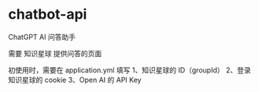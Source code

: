 # chatbot-api
ChatGPT AI 问答助手

需要 知识星球 提供问答的页面

初使用时，需要在 application.yml 填写
1、知识星球的 ID（groupId）
2、登录知识星球的 cookie
3、Open AI 的 API Key
